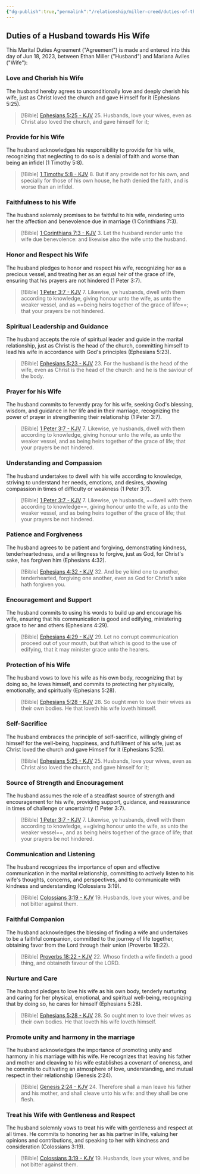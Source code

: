 ```yaml
---
{"dg-publish":true,"permalink":"/relationship/miller-creed/duties-of-the-husband/","created":"Jun 18, 2023, 8:40 PM"}
---
```



## Duties of a Husband towards His Wife

This Marital Duties Agreement ("Agreement") is made and entered into this day of Jun 18, 2023, between Ethan Miller ("Husband") and Mariana Aviles ("Wife"):

### Love and Cherish his Wife

The husband hereby agrees to unconditionally love and deeply cherish his wife, just as Christ loved the church and gave Himself for it (Ephesians 5:25).

> [!Bible] [Ephesians 5:25 - KJV](https://bible-api.com/ephesians+5:25?translation=kjv)
> 25. Husbands, love your wives, even as Christ also loved the church, and gave himself for it;

### Provide for his Wife

The husband acknowledges his responsibility to provide for his wife, recognizing that neglecting to do so is a denial of faith and worse than being an infidel (1 Timothy 5:8).

> [!Bible] [1 Timothy 5:8 - KJV](https://bible-api.com/1timothy+5:8?translation=kjv)
> 8. But if any provide not for his own, and specially for those of his own house, he hath denied the faith, and is worse than an infidel.

### Faithfulness to his Wife

The husband solemnly promises to be faithful to his wife, rendering unto her the affection and benevolence due in marriage (1 Corinthians 7:3).

> [!Bible] [1 Corinthians 7:3 - KJV](https://bible-api.com/1corinthians+7:3?translation=kjv)
> 3. Let the husband render unto the wife due benevolence: and likewise also the wife unto the husband.

### Honor and Respect his Wife

The husband pledges to honor and respect his wife, recognizing her as a precious vessel, and treating her as an equal heir of the grace of life, ensuring that his prayers are not hindered (1 Peter 3:7).

> [!Bible] [1 Peter 3:7 - KJV](https://bible-api.com/1peter+3:7?translation=kjv)
> 7. Likewise, ye husbands, dwell with them according to knowledge, giving honour unto the wife, as unto the weaker vessel, and as ==being heirs together of the grace of life==; that your prayers be not hindered.

### Spiritual Leadership and Guidance

The husband accepts the role of spiritual leader and guide in the marital relationship, just as Christ is the head of the church, committing himself to lead his wife in accordance with God's principles (Ephesians 5:23).

> [!Bible] [Ephesians 5:23 - KJV](https://bible-api.com/ephesians+5:23?translation=kjv)
> 23. For the husband is the head of the wife, even as Christ is the head of the church: and he is the saviour of the body.


### Prayer for his Wife

The husband commits to fervently pray for his wife, seeking God's blessing, wisdom, and guidance in her life and in their marriage, recognizing the power of prayer in strengthening their relationship (1 Peter 3:7).

> [!Bible] [1 Peter 3:7 - KJV](https://bible-api.com/1peter+3:7?translation=kjv)
> 7. Likewise, ye husbands, dwell with them according to knowledge, giving honour unto the wife, as unto the weaker vessel, and as being heirs together of the grace of life; that your prayers be not hindered.


### Understanding and Compassion

The husband undertakes to dwell with his wife according to knowledge, striving to understand her needs, emotions, and desires, showing compassion in times of difficulty or weakness (1 Peter 3:7).

> [!Bible] [1 Peter 3:7 - KJV](https://bible-api.com/1peter+3:7?translation=kjv)
> 7. Likewise, ye husbands, ==dwell with them according to knowledge==, giving honour unto the wife, as unto the weaker vessel, and as being heirs together of the grace of life; that your prayers be not hindered.


### Patience and Forgiveness

The husband agrees to be patient and forgiving, demonstrating kindness, tenderheartedness, and a willingness to forgive, just as God, for Christ's sake, has forgiven him (Ephesians 4:32).

> [!Bible] [Ephesians 4:32 - KJV](https://bible-api.com/ephesians+4:32?translation=kjv)
> 32. And be ye kind one to another, tenderhearted, forgiving one another, even as God for Christ’s sake hath forgiven you.


### Encouragement and Support

The husband commits to using his words to build up and encourage his wife, ensuring that his communication is good and edifying, ministering grace to her and others (Ephesians 4:29).

> [!Bible] [Ephesians 4:29 - KJV](https://bible-api.com/ephesians+4:29?translation=kjv)
> 29. Let no corrupt communication proceed out of your mouth, but that which is good to the use of edifying, that it may minister grace unto the hearers.

### Protection of his Wife

The husband vows to love his wife as his own body, recognizing that by doing so, he loves himself, and commits to protecting her physically, emotionally, and spiritually (Ephesians 5:28).

> [!Bible] [Ephesians 5:28 - KJV](https://bible-api.com/ephesians+5:28?translation=kjv)
> 28. So ought men to love their wives as their own bodies. He that loveth his wife loveth himself.


### Self-Sacrifice

The husband embraces the principle of self-sacrifice, willingly giving of himself for the well-being, happiness, and fulfillment of his wife, just as Christ loved the church and gave Himself for it (Ephesians 5:25).

> [!Bible] [Ephesians 5:25 - KJV](https://bible-api.com/ephesians+5:25?translation=kjv)
> 25. Husbands, love your wives, even as Christ also loved the church, and gave himself for it;


### Source of Strength and Encouragement

The husband assumes the role of a steadfast source of strength and encouragement for his wife, providing support, guidance, and reassurance in times of challenge or uncertainty (1 Peter 3:7).

> [!Bible] [1 Peter 3:7 - KJV](https://bible-api.com/1peter+3:7?translation=kjv)
> 7. Likewise, ye husbands, dwell with them according to knowledge, ==giving honour unto the wife, as unto the weaker vessel==, and as being heirs together of the grace of life; that your prayers be not hindered.

### Communication and Listening

The husband recognizes the importance of open and effective communication in the marital relationship, committing to actively listen to his wife's thoughts, concerns, and perspectives, and to communicate with kindness and understanding (Colossians 3:19).

> [!Bible] [Colossians 3:19 - KJV](https://bible-api.com/colossians+3:19?translation=kjv)
> 19. Husbands, love your wives, and be not bitter against them.

### Faithful Companion

The husband acknowledges the blessing of finding a wife and undertakes to be a faithful companion, committed to the journey of life together, obtaining favor from the Lord through their union (Proverbs 18:22).

> [!Bible] [Proverbs 18:22 - KJV](https://bible-api.com/proverbs+18:22?translation=kjv)
> 22. Whoso findeth a wife findeth a good
thing, and obtaineth favour of the LORD.

### Nurture and Care

The husband pledges to love his wife as his own body, tenderly nurturing and caring for her physical, emotional, and spiritual well-being, recognizing that by doing so, he cares for himself (Ephesians 5:28).

> [!Bible] [Ephesians 5:28 - KJV](https://bible-api.com/ephesians+5:28?translation=kjv)
> 28. So ought men to love their wives as their own bodies. He that loveth his wife loveth himself.

### Promote unity and harmony in the marriage

The husband acknowledges the importance of promoting unity and harmony in his marriage with his wife. He recognizes that leaving his father and mother and cleaving to his wife establishes a covenant of oneness, and he commits to cultivating an atmosphere of love, understanding, and mutual respect in their relationship (Genesis 2:24).

> [!Bible] [Genesis 2:24 - KJV](https://bible-api.com/genesis+2:24?translation=kjv)
> 24. Therefore shall a man leave his father and his mother, and shall cleave unto his wife: and they shall be one flesh.

### Treat his Wife with Gentleness and Respect

The husband solemnly vows to treat his wife with gentleness and respect at all times. He commits to honoring her as his partner in life, valuing her opinions and contributions, and speaking to her with kindness and consideration (Colossians 3:19).

> [!Bible] [Colossians 3:19 - KJV](https://bible-api.com/colossians+3:19?translation=kjv)
> 19. Husbands, love your wives, and be not bitter against them.
